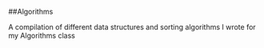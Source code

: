 ##Algorithms

A compilation of different data structures and sorting algorithms I wrote for my Algorithms class